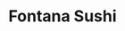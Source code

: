 ---
layout: place
title: "Fontana Sushi"
permalink: /colorado/centennial/fontana-sushi.html
stateAbbr: CO
stateName: Colorado
cityName: Centennial
seo:
  name: "Fontana Sushi"
  type: Restaurant
  links: null
description: "Fontana Sushi serves delicious sushi in Centennial, Colorado. Try fresh Japanese dishes for a great dining experience. "
place_id: ChIJwXDavlaJbIcRJfTCbfi4RNE
photos:
  - name: >-
      places/ChIJwXDavlaJbIcRJfTCbfi4RNE/photos/AeeoHcIPFYG2LJneBsUMvMNoySYtxH0ytopGSfm1B27gWLI9M6nmCVC-X_8MERnFtABUyYr1nR8T90Z1AY_K5nl1cQX9zh6Ks6CwUxC6oW5bmvbfSa3FW4UYMaeeo21GKhq8H7XrNn07ItAd3wP8H8Kip3ezsOuwMCbynX1QN-5dHh6cjYEhHTOzwaFf64wS4CsxXRaxxjHyPZqw__NsRNrKjMhVnUYKyhK-cCDF41U0C4b5A5MCNsw06I5hAkPp55wy8coA4e4aWPEVrnhlYct8H93eZgYf_sRbXBTfXdrQFvrqfzSoUvMFLAX66FaLI85oudCb6cDBpUO3Alry5zV_qsAe04uHFXtfpLWte6nJtNj6lJ2cFaYdcM3oMRPHz0MxX6sVMAhqGDEOTaAUJE35BZvJg2hzNJ32RGmD70RiUSiFiQ
    widthPx: 3024
    heightPx: 4032
    authorAttributions:
      - displayName: fontana W
        uri: https://maps.google.com/maps/contrib/113637743812512496968
        photoUri: >-
          https://lh3.googleusercontent.com/a/ACg8ocKyn1SIeh-cpokqnSR2oG7w9z-D9bAPEgoxosTItAG043QlKg=s100-p-k-no-mo
    flagContentUri: >-
      https://www.google.com/local/imagery/report/?cb_client=maps_api_places.places_api&image_key=!1e10!2sCIHM0ogKEICAgICvoPXsUw&hl=en-US
    googleMapsUri: >-
      https://www.google.com/maps/place//data=!3m4!1e2!3m2!1sCIHM0ogKEICAgICvoPXsUw!2e10!4m2!3m1!1s0x876c8956beda70c1:0xd144b8f86dc2f425
  - name: >-
      places/ChIJwXDavlaJbIcRJfTCbfi4RNE/photos/AeeoHcJYnRq2oeZzxaVE-dTeO7ZIxwhQoymAPe9ViT326TVWoJUb8EcCScfIfK90mJrSjmSm2mn4uVcAVCGcebpM0fGkiby_mt2EFUFybg0Qe5BMafFwqTl2BBcoMKYQSfg1bPsJadkwsKsr5wopyHEdYFuBG0Yn0P8hmtyl3RcXQowrwQwLXrnFzg6wg1eTFQ2kuKSLXPXlXErEZICzC3noZFwZr0cMDDx9bpujldz0IbA1fY2iXoUOoEPdm5xin9ZYaBPEwbClNGXk34w6g6QZzrgm3ENe2DqcatOuXOcfE9xA0rxZ5oNWmmkV7_wTxOMuLluQIlv9WFSSELNjvEdyZhcrif4hre0MI_hqvkOCD1t-JMNORCxHyR-_pzp4Kef6WM2vO1J_o-YPQjLM9m7KcwL7Hf6Y7mo7fdx3d8Bkc11J1Ig
    widthPx: 4800
    heightPx: 3200
    authorAttributions:
      - displayName: Julia Chun
        uri: https://maps.google.com/maps/contrib/116674644908963141781
        photoUri: >-
          https://lh3.googleusercontent.com/a-/ALV-UjX3tJL4y5wSw8M2VLuxruVDwjAesI0QSh7Z2MtQOvR7NLKDLGtbFA=s100-p-k-no-mo
    flagContentUri: >-
      https://www.google.com/local/imagery/report/?cb_client=maps_api_places.places_api&image_key=!1e10!2sCIHM0ogKEICAgIDuoZyy6wE&hl=en-US
    googleMapsUri: >-
      https://www.google.com/maps/place//data=!3m4!1e2!3m2!1sCIHM0ogKEICAgIDuoZyy6wE!2e10!4m2!3m1!1s0x876c8956beda70c1:0xd144b8f86dc2f425
  - name: >-
      places/ChIJwXDavlaJbIcRJfTCbfi4RNE/photos/AeeoHcJDw6pPw9fwuSshxq3HuUo4d93_cp0ELcVIgfpTtP-3BxeEJIp6NF3AQM0jd_Sfakyr6mBsrgxx8Nc4Y_Wu5ipEo0xQYo7zYXDVX6jsaVMAcNKU_qQ0hA32HqF-mneUpmt4Dwqa48bGcR9b_afU9DQIyXm4_pf8706aZVISgJQxJ7POYsheWJENcW9K8ofgBmj0MsMIARoYnNiOAsRaxMMbls8G_PdxGdsLI1VhfZRCEieyDjVvmnre6kuNIS1Blegtf2_H_kbwlO1AbGX1MxG1itsXvn7qnRqeOb1IvRowl4bUULeeK3AZuuhknfMtxXQZRJYu0bZIqEtBqiILwk-XvH_DwokI8eGzCgqB67SQzq7bz5a2yjGCncYTJVM6UYDrnnyioqy2L1B5ZfaIWM6HQ76zevRhYWxympG4NQmHiRqT
    widthPx: 3024
    heightPx: 4032
    authorAttributions:
      - displayName: Charles Ferrer
        uri: https://maps.google.com/maps/contrib/110369874895765520067
        photoUri: >-
          https://lh3.googleusercontent.com/a-/ALV-UjV0rLKdWBURBU_wimZPyZfrakm7csI82DU0szjGoIe3m9VNhhXQ=s100-p-k-no-mo
    flagContentUri: >-
      https://www.google.com/local/imagery/report/?cb_client=maps_api_places.places_api&image_key=!1e10!2sCIHM0ogKEICAgMDw96XTmwE&hl=en-US
    googleMapsUri: >-
      https://www.google.com/maps/place//data=!3m4!1e2!3m2!1sCIHM0ogKEICAgMDw96XTmwE!2e10!4m2!3m1!1s0x876c8956beda70c1:0xd144b8f86dc2f425
  - name: >-
      places/ChIJwXDavlaJbIcRJfTCbfi4RNE/photos/AeeoHcKhg1cbjnB1VKnaZh49mgo-svwdZQoPdcm9Lvc5_Jzw-qzaTDFTqsVBqI6l1cQK3x15vI-e9p3oW63JrIgIwjh9NnrETsEVdDBpT6kSesqKq3KkgdbIgm-qtZLMqnnM7sSFqlvh5e6kLgQ8usXBSpIlud3iJ1Uf7g8DISU8LslqeLnNdzddsIQKyQY0buzdeg5sifbqm1BxrYYDcca4uoPg0neSJQjyRttjlF_mkQ8PhDhKOiKQJE1b7XxiWrP9M4rKUzS1LGlU95BL7u-BmShoiAD66Rc_PXRzFNc_AVX3-AZ2OiDdrxt3jT0ZT5jDCHjlJsAXU1sPA-cmGRSAJb2DPhmtje5YCo8_LM9T4JCppOI87PulJ3FHOqunK-PUyIWLkt9mbGmeV7PfI0s0cWK_TqjO3xXnlXmDk9GqVADu5Mez
    widthPx: 4032
    heightPx: 3024
    authorAttributions:
      - displayName: Aleksandr Blinov
        uri: https://maps.google.com/maps/contrib/117279631106399083997
        photoUri: >-
          https://lh3.googleusercontent.com/a-/ALV-UjVM76u0-o6S-R4lSEv7j2B-fnWvsmMxrkqtiBnv2OR3t4H6MUg_=s100-p-k-no-mo
    flagContentUri: >-
      https://www.google.com/local/imagery/report/?cb_client=maps_api_places.places_api&image_key=!1e10!2sCIHM0ogKEICAgMCQj4j3lQE&hl=en-US
    googleMapsUri: >-
      https://www.google.com/maps/place//data=!3m4!1e2!3m2!1sCIHM0ogKEICAgMCQj4j3lQE!2e10!4m2!3m1!1s0x876c8956beda70c1:0xd144b8f86dc2f425
  - name: >-
      places/ChIJwXDavlaJbIcRJfTCbfi4RNE/photos/AeeoHcJwd_9jI59qsc-1Q8uFR_F4nOEl_N64YSSy1IyFYKr6kQTrstT8MZqQ67D4a90UaBsv1DbGXWtttmgGC12bAHCcb1kBjnIxRSMjtAVvstjGDYqpt0QPojelFxZg63t3iDtSYhNhOrRyCJDOEY10KLFidXePjNYuh2nFI6b69yd_k1idYtqlM5V0hp5NetXl0jqnJKPoUtwS8YpCmu8rzAvh5w006dHDJcaTNsHT-c_M5hiwPEY22jjpA6gGjfhqFsxSsLfwn2gjp6YgafUdLz2qOxRRxSUQ4jowKY0BM_lvlxKM4xaS5yT276iaiWDKC_ASwRBJmy4onULMeNBsGC7vMhrv9vgP178O-KWszq93JR5bYSzw4ifUKF3EE4NHByUAen9zLCbgmen64JScuMV4QsX7PKq3Ur2bUjNnzkhB8woL
    widthPx: 4800
    heightPx: 3600
    authorAttributions:
      - displayName: Teeda Melissa
        uri: https://maps.google.com/maps/contrib/106767034939130898209
        photoUri: >-
          https://lh3.googleusercontent.com/a-/ALV-UjXx_rPVKuCn2iHZVkaSMFXFlkIbfejaWCKMjhUogtYP3XfCHpA=s100-p-k-no-mo
    flagContentUri: >-
      https://www.google.com/local/imagery/report/?cb_client=maps_api_places.places_api&image_key=!1e10!2sCIHM0ogKEICAgIC_66KPqQE&hl=en-US
    googleMapsUri: >-
      https://www.google.com/maps/place//data=!3m4!1e2!3m2!1sCIHM0ogKEICAgIC_66KPqQE!2e10!4m2!3m1!1s0x876c8956beda70c1:0xd144b8f86dc2f425
  - name: >-
      places/ChIJwXDavlaJbIcRJfTCbfi4RNE/photos/AeeoHcL3WytoAnxvYhttLqsGJfrJI_GRpOb4Qs-U_TmAI3hi0VYvfSeuL6wOlIezFLovzd_KpT2QDzmgvGsaifFX7ICW_9aeEhSVdcdDcg_Xjv7M4UeA8kxJr_IziA29U_ZGIOxiY6ukJFaDQX1gRKKw-3B-VQ_viGf40DvsKEsRz032XEoP4LiF4DjwH0quO_MkPHXLAtbLCL1M4yqkIv26Rt42pg1F0dKaa_1p_dWzIFlIfNOs1HuSJwB-Eeum7BAi4H--rSpiKlJCT11geFEIYmRCrLobl97Ktgrmow53wcijbuwk2jUI6dqNS2adi0x13zUpPsosR6NpwAqMUVaBPgJmY7HtlqBwV8kmOLpmJ6q15bjZlMEVdK3t1Zp22kDK7dIgeQQYqwDeDXz42tCeQKGKw2ozyR3SLVAUa-tMOYQ5IRxI
    widthPx: 3024
    heightPx: 4032
    authorAttributions:
      - displayName: fontana W
        uri: https://maps.google.com/maps/contrib/113637743812512496968
        photoUri: >-
          https://lh3.googleusercontent.com/a/ACg8ocKyn1SIeh-cpokqnSR2oG7w9z-D9bAPEgoxosTItAG043QlKg=s100-p-k-no-mo
    flagContentUri: >-
      https://www.google.com/local/imagery/report/?cb_client=maps_api_places.places_api&image_key=!1e10!2sCIHM0ogKEICAgIDPn4ugxQE&hl=en-US
    googleMapsUri: >-
      https://www.google.com/maps/place//data=!3m4!1e2!3m2!1sCIHM0ogKEICAgIDPn4ugxQE!2e10!4m2!3m1!1s0x876c8956beda70c1:0xd144b8f86dc2f425
  - name: >-
      places/ChIJwXDavlaJbIcRJfTCbfi4RNE/photos/AeeoHcIks25RvF483lFBDikz6iuqdJHirX0cXPESqup7HRRezK8I8RJGD6xWowZ0ho-9aqx5fg7Vlzx4vgNox7q11w4j5uwfOjWXlJzXYZm17vJG6qHK8lRmYmZbq_izNOORa-9L-WM43aRrUaGgR-R53k2VGerqaRnos-PpYPiL3tQyjql312rZc8MKSTWEQgz2Dw7e06NlHNTyQxkX0Dz-5AGWzg2iFGHqJ-9NEw1DDzpkgiYnvPZlRCVMzitYjjWsoedV95iOQj8SKA4jL8-sKpwrSCFUIIrO07U4AreA-zA7NJvwezhXI91Kto9MyRV8YnLNA3yCkjP7OppI0w7N_0Vu7pgFfV8ig5laBIMr5BRpQWe4-nahF-Jf-Kcr8W3CJWPZW47ZG1N5yjULTliastHyu1BrIX-BQSYq2Z6NSbsUiA
    widthPx: 4032
    heightPx: 3024
    authorAttributions:
      - displayName: Matt Poirier
        uri: https://maps.google.com/maps/contrib/107733842208522081956
        photoUri: >-
          https://lh3.googleusercontent.com/a-/ALV-UjWaeI_akP_Mi4LWkoW1ZrKgZIzKFpkjY9wm_NuLFQGaquRY6tbd=s100-p-k-no-mo
    flagContentUri: >-
      https://www.google.com/local/imagery/report/?cb_client=maps_api_places.places_api&image_key=!1e10!2sCIHM0ogKEICAgIDU_emqBA&hl=en-US
    googleMapsUri: >-
      https://www.google.com/maps/place//data=!3m4!1e2!3m2!1sCIHM0ogKEICAgIDU_emqBA!2e10!4m2!3m1!1s0x876c8956beda70c1:0xd144b8f86dc2f425
  - name: >-
      places/ChIJwXDavlaJbIcRJfTCbfi4RNE/photos/AeeoHcIuLqJvEogGw715IC9TP4bCHpCHMVE97szDPXUiPGe4-jmtSxrwixOI2kHcOW8Jkc-kTs084JCd7fINC0uyrr6KakEKkBeqlvmaI_MsPG7RJ2EU9h5O9F4Z0yvoJgQfzUt6wkaiqGE-ETRBhDrLs-E5j7X6IrHiqGIFCT9yPrMvgXMHCq8ihdWg7ou-aj7Q3YSWQvwVGfTGFAxyo63CVHcNGXmJc0t9JvterlM8s1ie4NTDizUBfma7HqzwHqbr2L6OJ4t1_oXFWcAIp8IQpFMxVYU2WRRTLnZtCHy2YS3RN7ROKanDZ73q0YExEC3PfDWJKpVLeNCvSnZzlamAG488lKdDdAgovKW5ySum5VOJ7NaA8XW2Nd9wj2YKeIyGC-6DRgU07wVom87OlifkpUh-0AUj7PcyKx2_Q1OL_JJUvA
    widthPx: 3600
    heightPx: 4800
    authorAttributions:
      - displayName: Teeda Melissa
        uri: https://maps.google.com/maps/contrib/106767034939130898209
        photoUri: >-
          https://lh3.googleusercontent.com/a-/ALV-UjXx_rPVKuCn2iHZVkaSMFXFlkIbfejaWCKMjhUogtYP3XfCHpA=s100-p-k-no-mo
    flagContentUri: >-
      https://www.google.com/local/imagery/report/?cb_client=maps_api_places.places_api&image_key=!1e10!2sCIHM0ogKEICAgIC_66KPKQ&hl=en-US
    googleMapsUri: >-
      https://www.google.com/maps/place//data=!3m4!1e2!3m2!1sCIHM0ogKEICAgIC_66KPKQ!2e10!4m2!3m1!1s0x876c8956beda70c1:0xd144b8f86dc2f425
  - name: >-
      places/ChIJwXDavlaJbIcRJfTCbfi4RNE/photos/AeeoHcJM6u3Xmtzm3PwgXJmRtKa4aQVGhhTj2xEcviSMt3yxMIUHVOrZP42-ScNCAkhJfQgTdov_zS1a7RO_dDguv7N4A8DqFKweN8dazAnyYDlOpb1vvcsSt8zKcoXKaXPHiLkFQrrLk4rWP2U_4K283t0Kh3Gdm7CKkGWnJw3KpHJalo_NxPVLOVYxjRAwE5lLj2i1SZRVzcRyMOeAEuJb8qP5TUNS6eR7yHU6uWpF8vRcwS2vYHP4rmf2Hi8n4QrJJpaPEMXU_KoCLLOLm27HiRtqHJvCu3KGhcA48T_oSdBHMDr-sDXP3PRusDSfEQ-wN9vlShOI0UZhJsXC1wP-mxIAn9MZsLLL4TcfhwQAp-V_4sQUV25AqHPZbeMmbGWCTF1wjeCrd9r8b_LXUoN_tGJ-4BtA91VPNodbrFYVMYaCgQtT
    widthPx: 4032
    heightPx: 3024
    authorAttributions:
      - displayName: Aleksandr Blinov
        uri: https://maps.google.com/maps/contrib/117279631106399083997
        photoUri: >-
          https://lh3.googleusercontent.com/a-/ALV-UjVM76u0-o6S-R4lSEv7j2B-fnWvsmMxrkqtiBnv2OR3t4H6MUg_=s100-p-k-no-mo
    flagContentUri: >-
      https://www.google.com/local/imagery/report/?cb_client=maps_api_places.places_api&image_key=!1e10!2sCIHM0ogKEICAgMCQj4j39QE&hl=en-US
    googleMapsUri: >-
      https://www.google.com/maps/place//data=!3m4!1e2!3m2!1sCIHM0ogKEICAgMCQj4j39QE!2e10!4m2!3m1!1s0x876c8956beda70c1:0xd144b8f86dc2f425
  - name: >-
      places/ChIJwXDavlaJbIcRJfTCbfi4RNE/photos/AeeoHcK38T5gB7B-nksfxWWxcGySWWpp6GFrnD9f9ix6hWVBrPxCBLF0AE9tr7hJNABY0PHsYUFzjHoalLyGgGlc1lOpqKMIXHz-LwE2FQntLNVvMHGELxgUVIQegDKtE96-MzXJ2zt7SbBNzTa8FPs3Bc0H3i7vp7w5_-JsxLdhzKA7DVUwoE1jaDPUguloq_84kLp2tuXE-OJLTpl1arl6BxzcLs4A5-1l2ve-8BgkqeU-Aoah-mouCb1AaT5hTgcNTCRnsASRUiiIa7TEtoj0uVtwaFVHFHu9XmIGB475VzZiXwpBoJJQXBXmlXC3BwO9pFU8F7Y7occRVRNABkvJ_1K8I7oXarlnXihcx2ESxS4or5txRCgw4uFGz7cioXe3477PQL7tnjJ4FR88qEGtJaz-CWJ0cUS2m-1oHl8mdLlq3pcj
    widthPx: 3000
    heightPx: 4000
    authorAttributions:
      - displayName: Wayne Harding
        uri: https://maps.google.com/maps/contrib/110221978625813372238
        photoUri: >-
          https://lh3.googleusercontent.com/a-/ALV-UjXL1wp-0pfRPJ6bZ5OYDZz-N3PU320M61O5zd2a46ueXRxrq-8=s100-p-k-no-mo
    flagContentUri: >-
      https://www.google.com/local/imagery/report/?cb_client=maps_api_places.places_api&image_key=!1e10!2sCIHM0ogKEICAgIDR8eiKjgE&hl=en-US
    googleMapsUri: >-
      https://www.google.com/maps/place//data=!3m4!1e2!3m2!1sCIHM0ogKEICAgIDR8eiKjgE!2e10!4m2!3m1!1s0x876c8956beda70c1:0xd144b8f86dc2f425
address: 19741 E Smoky Hill Rd suite b, Centennial, CO 80015, USA
street: 19741 E Smoky Hill Rd suite b
city: Centennial
state: CO
zip: '80015'
country: USA
neighborhood: null
latitude: '39.615113'
longitude: '-104.757516'
accessibility_options:
  wheelchairAccessibleParking: true
  wheelchairAccessibleEntrance: true
  wheelchairAccessibleRestroom: true
  wheelchairAccessibleSeating: true
business_status: OPERATIONAL
name: Fontana Sushi
google_maps_links:
  directionsUri: >-
    https://www.google.com/maps/dir//''/data=!4m7!4m6!1m1!4e2!1m2!1m1!1s0x876c8956beda70c1:0xd144b8f86dc2f425!3e0
  placeUri: https://maps.google.com/?cid=15079380829476156453
  writeAReviewUri: >-
    https://www.google.com/maps/place//data=!4m3!3m2!1s0x876c8956beda70c1:0xd144b8f86dc2f425!12e1
  reviewsUri: >-
    https://www.google.com/maps/place//data=!4m4!3m3!1s0x876c8956beda70c1:0xd144b8f86dc2f425!9m1!1b1
  photosUri: >-
    https://www.google.com/maps/place//data=!4m3!3m2!1s0x876c8956beda70c1:0xd144b8f86dc2f425!10e5
primary_type: Sushi Restaurant
opening_hours:
  regular: null
  current: null
secondary_opening_hours:
  regular:
    weekdayDescriptions: null
    type: null
  current:
    weekdayDescriptions: null
    type: null
phone: null
price_level: null
price_range: null
rating: null
rating_count: 0
website: null
reviews: null
parking_options: null
payment_options: null
allow_dogs: null
curbside_pickup: null
delivery: null
dine_in: null
good_for_children: null
good_for_groups: null
good_for_sports: null
live_music: null
menu_for_children: null
outdoor_seating: null
reservable: null
restroom: null
serves_beer: null
serves_breakfast: null
serves_brunch: null
serves_cocktails: null
serves_coffee: null
serves_dinner: null
serves_dessert: null
serves_lunch: null
serves_vegetarian_food: null
serves_wine: null
takeout: null
update_category: essentials
summary: null

---